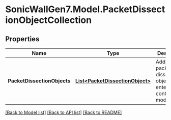 # SonicWallGen7.Model.PacketDissectionObjectCollection

## Properties

Name | Type | Description | Notes
------------ | ------------- | ------------- | -------------
**PacketDissectionObjects** | [**List&lt;PacketDissectionObject&gt;**](PacketDissectionObject.md) | Add/edit packet dissection object and enter configuration mode. | [optional] 

[[Back to Model list]](../README.md#documentation-for-models) [[Back to API list]](../README.md#documentation-for-api-endpoints) [[Back to README]](../README.md)

